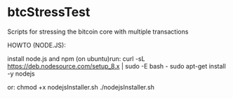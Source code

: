 # btcStressTest
Scripts for stressing the bitcoin core with multiple transactions

HOWTO (NODE.JS):

install node.js and npm (on ubuntu)run:
curl -sL https://deb.nodesource.com/setup_8.x | sudo -E bash -
sudo apt-get install -y nodejs

or:
chmod +x nodejsInstaller.sh
./nodejsInstaller.sh
